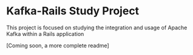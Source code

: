 # Kafka-Rails Study Project


This project is focused on studying the integration and usage of Apache Kafka within a Rails application

[Coming soon, a more complete readme]